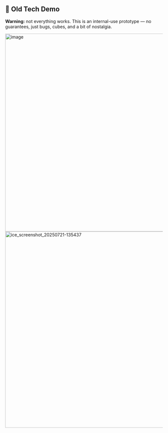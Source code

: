 ## 🧪 Old Tech Demo

**Warning:** not everything works. This is an internal-use prototype — no guarantees, just bugs, cubes, and a bit of nostalgia.

<img width="1343" height="633" alt="image" src="https://github.com/user-attachments/assets/228a925b-718d-482b-bef5-0d9e629d0230" />
<img width="1344" height="628" alt="ice_screenshot_20250721-135437" src="https://github.com/user-attachments/assets/f8202b78-358d-4f6f-aa9a-b888adc130ad" />
